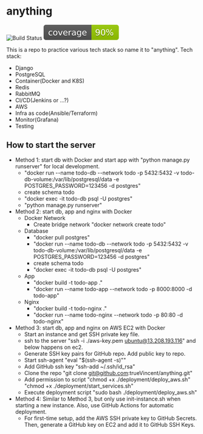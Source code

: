 # anything

![Build Status](https://github.com/trueVincent/anything/actions/workflows/deploy.yml/badge.svg)
![Coverage](https://github.com/trueVincent/anything/blob/main/todo/coverage/coverage_badge.svg)

This is a repo to practice various tech stack so name it to "anything".
Tech stack:
- Django
- PostgreSQL
- Container(Docker and K8S)
- Redis
- RabbitMQ
- CI/CD(Jenkins or ...?)
- AWS
- Infra as code(Ansible/Terraform)
- Monitor(Grafana)
- Testing

## How to start the server
- Method 1: start db with Docker and start app with "python manage.py runserver" for local development.
  - "docker run --name todo-db --network todo -p 5432:5432 -v todo-db-volume:/var/lib/postgresql/data -e POSTGRES_PASSWORD=123456 -d postgres"
  - create schema todo
  - "docker exec -it todo-db psql -U postgres"
  - "python manage.py runserver"
- Method 2: start db, app and nginx with Docker
  - Docker Network
    - Create bridge network "docker network create todo"
  - Database
    - "docker pull postgres"
    - "docker run --name todo-db --network todo -p 5432:5432 -v todo-db-volume:/var/lib/postgresql/data -e POSTGRES_PASSWORD=123456 -d postgres"
    - create schema todo
    - "docker exec -it todo-db psql -U postgres"
  - App
    - "docker build -t todo-app ."
    - "docker run --name todo-app --network todo -p 8000:8000 -d todo-app"
  - Nginx
    - "docker build -t todo-nginx ."
    - "docker run --name todo-nginx --network todo -p 80:80 -d todo-nginx"
- Method 3: start db, app and nginx on AWS EC2 with Docker
  - Start an instance and get SSH private key file.
  - ssh to the server "ssh -i ./aws-key.pem ubuntu@13.208.193.116" and below happens on ec2.
  - Generate SSH key pairs for GitHub repo. Add public key to repo.
  - Start ssh-agent "eval "$(ssh-agent -s)""
  - Add GitHub ssh key "ssh-add ~/.ssh/id_rsa"
  - Clone the repo "git clone git@github.com:trueVincent/anything.git"
  - Add permission to script "chmod +x ./deployment/deploy_aws.sh" "chmod +x ./deployment/start_services.sh"
  - Execute deployment script "sudo bash ./deployment/deploy_aws.sh"
- Method 4: Similar to Method 3, but only use init-instance.sh when starting a new instance. Also, use GitHub Actions for automatic deployment.
  - For first-time setup, add the AWS SSH private key to GitHub Secrets. Then, generate a GitHub key on EC2 and add it to GitHub SSH Keys.
